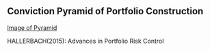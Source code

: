 #

## Conviction Pyramid of Portfolio Construction


[Image of Pyramid](https://raw.githubusercontent.com/SkyBlueRW/SkyBlueRW.github.io/main/_posts/asset/portfolio_pyramid.png)

HALLERBACH(2015): Advances in Portfolio Risk Control
